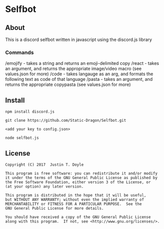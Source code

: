 # Selfbot

## About

This is a discord selfbot written in javascript using the discord.js library

### Commands


/emojify - takes a string and returns an emoji-delimited copy
/react - takes an argument, and returns the appropriate image/video macro (see values.json for more)
/code - takes langauge as an arg, and formats the following text as code of that language
/pasta - takes an argument, and returns the appropriate copypasta (see values.json for more)


## Install
```
npm install discord.js

git clone https://github.com/Static-Dragon/Selfbot.git

<add your key to config.json>

node selfbot.js

```


## License
    Copyright (C) 2017  Justin T. Doyle

    This program is free software: you can redistribute it and/or modify
    it under the terms of the GNU General Public License as published by
    the Free Software Foundation, either version 3 of the License, or
    (at your option) any later version.

    This program is distributed in the hope that it will be useful,
    but WITHOUT ANY WARRANTY; without even the implied warranty of
    MERCHANTABILITY or FITNESS FOR A PARTICULAR PURPOSE.  See the
    GNU General Public License for more details.

    You should have received a copy of the GNU General Public License
    along with this program.  If not, see <http://www.gnu.org/licenses/>.
